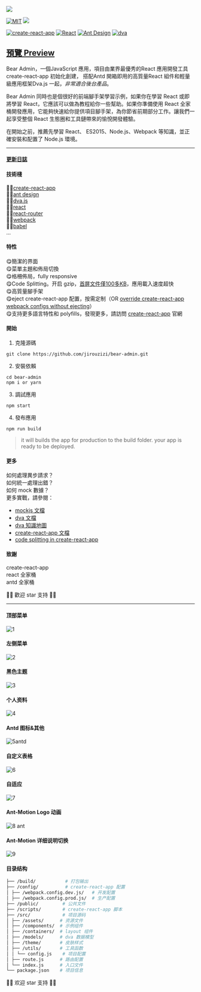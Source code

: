![](https://github.com/jirouzizi/bear-admin/blob/master/screenshot/logo-bear-black.jpg)                   

[![MIT](https://img.shields.io/dub/l/vibe-d.svg?style=flat-square)](http://opensource.org/licenses/MIT)
![](https://img.shields.io/badge/language-javascript-orange.svg)
<!--[![](https://travis-ci.org/huzzbuzz/bear-admin.svg?branch=master)](https://travis-ci.org/huzzbuzz/bear-admin)-->        

[![create-react-app](https://img.shields.io/badge/create--react--app-%5E1.0.13-3b5998.svg)](https://github.com/facebookincubator/create-react-app)
[![React](https://img.shields.io/badge/react-%5E16.2.0-brightgreen.svg?style=flat-square)](https://github.com/facebook/react)
[![Ant Design](https://img.shields.io/badge/ant--design-%5E3.0.0-brightgreen.svg?style=flat-square)](https://github.com/ant-design/ant-design)
[![dva](https://img.shields.io/badge/dva-%5E2.1.0-brightgreen.svg)](https://github.com/dvajs/dva)             


## [預覽 Preview](http://d5pp9t.coding-pages.com/)

Bear Admin，一個JavaScript 應用，項目由業界最優秀的React 應用開發工具create-react-app 初始化創建， 搭配Antd 開箱即用的高質量React 組件和輕量級應用框架Dva.js 一起，*非常適合後台產品*。

Bear Admin 同時也是個很好的前端腳手架學習示例，如果你在學習 React 或即將學習 React，它應該可以做為教程給你一些幫助。如果你準備使用 React 全家桶開發應用，它能夠快速給你提供項目腳手架，為你節省前期部分工作。讓我們一起享受整個 React 生態圈和工具鏈帶來的愉悅開發體驗。

在開始之前，推薦先學習 React、 ES2015、Node.js、Webpack 等知識，並正確安裝和配置了 Node.js 環境。

<hr />

#### [更新日誌](./CHANGELOG.md)      

#### 技術棧            
 👍🏻[create-react-app](https://github.com/facebookincubator/create-react-app)         
 👍🏻[ant design](https://ant.design/index-cn)       
 👍🏻[dva.js](https://github.com/dvajs/dva)     
 👍🏻[react](https://facebook.github.io/react/)     
 👍🏻[react-router](https://github.com/ReactTraining/react-router)      
 👍🏻[webpack](https://webpack.js.org/concepts/)      
 👍🏻[babel](https://babeljs.io/)     
...       

#### 特性       
 :yum:簡潔的界面       
 :yum:菜單主題和佈局切換       
 :yum:格柵佈局，fully responsive       
 :yum:Code Splitting。开启 gzip，[首屏文件僅100多KB](https://github.com/jirouzizi/bear-admin/blob/master/screenshot/filesize.png)，應用載入速度超快                
 :yum:高質量腳手架                 
 :yum:eject create-react-app 配置，按需定制（OR [override create-react-app webpack configs without ejecting](https://github.com/timarney/react-app-rewired)）                     
 :yum:支持更多語言特性和 polyfills，發現更多，請訪問 [create-react-app](https://github.com/facebookincubator/create-react-app) 官網

#### 開始
1. 克隆源碼       
```
git clone https://github.com/jirouzizi/bear-admin.git
```

2. 安裝依賴         
```
cd bear-admin 
npm i or yarn
```

3. 調試應用         
```
npm start
```

4. 發布應用         
```
npm run build
```
> it will builds the app for production to the build folder. your app is ready to be deployed.        


#### 更多       

如何處理異步請求？       
如何統一處理出錯？            
如何 mock 數據？       
更多實戰，請參閱：
   - [mockjs 文檔](https://github.com/nuysoft/Mock/wiki)      
   - [dva 文檔](https://github.com/dvajs/dva)     
   - [dva 知識地圖](https://github.com/dvajs/dva-knowledgemap)
   - [create-react-app 文檔](https://github.com/facebookincubator/create-react-app/blob/master/packages/react-scripts/template/README.md)   
   - [code splitting in create-react-app](http://serverless-stack.com/chapters/code-splitting-in-create-react-app.html)

#### 致謝     
create-react-app      
react 全家桶     
antd 全家桶       

:heartbeat::heartbeat: 歡迎 star 支持 :heartbeat::heartbeat: 

<hr />     

#### 顶部菜单
![1](https://user-images.githubusercontent.com/16314691/29705003-bbcbd414-89ae-11e7-82df-1acd2a998324.jpg)
#### 左侧菜单
![2](https://user-images.githubusercontent.com/16314691/29705022-d5cb4d36-89ae-11e7-8ded-73f116e49e28.jpg)
#### 黑色主题
![3](https://user-images.githubusercontent.com/16314691/29705023-d5cbeb7e-89ae-11e7-8d38-ef003c73a6fc.jpg)
#### 个人资料
![4](https://user-images.githubusercontent.com/16314691/29705026-d5d1456a-89ae-11e7-9e1f-aad58ef1501e.jpg)
#### Antd 图标&其他
![5antd](https://user-images.githubusercontent.com/16314691/29705024-d5cdc7fa-89ae-11e7-9068-eb6f7e7ee656.jpg)
#### 自定义表格
![6](https://user-images.githubusercontent.com/16314691/29705025-d5cf6628-89ae-11e7-9548-67d076734642.jpg)
#### 自适应
![7](https://user-images.githubusercontent.com/16314691/29705027-d5deae62-89ae-11e7-82a2-e7dbd702d67d.jpg)
#### Ant-Motion Logo 动画
![8 ant](https://user-images.githubusercontent.com/16314691/29705202-9483fb74-89af-11e7-903a-f4b45b51f766.jpg)
#### Ant-Motion 详细说明切换
![9](https://user-images.githubusercontent.com/16314691/29705203-9494e63c-89af-11e7-9146-07a152e3c972.jpg)        


#### 目录结构

```bash
├── /build/           # 打包输出
├── /config/          # create-react-app 配置
│ ├── /webpack.config.dev.js/   # 开发配置
│ ├── /webpack.config.prod.js/  # 生产配置
├── /public/         # 公共文件
├── /scripts/        # create-react-app 脚本
├── /src/            # 项目源码
│ ├── /assets/      # 资源文件
│ ├── /components/  # 示例组件
│ ├── /containers/  # layout 组件
│ ├── /models/      # dva 数据模型
│ ├── /theme/       # 皮肤样式
│ ├── /utils/       # 工具函数
│ │ └── config.js    # 项目配置
│ ├── route.js      # 路由配置
│ └── index.js      # 入口文件
└── package.json    # 项目信息
```

:heartbeat::heartbeat: 欢迎 star 支持 :heartbeat::heartbeat: 
